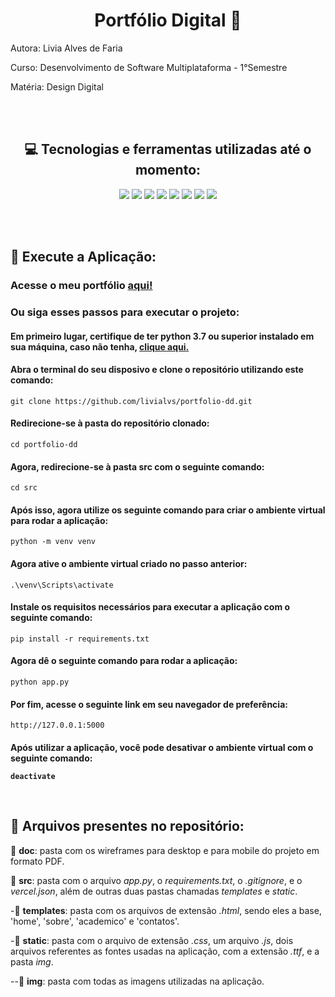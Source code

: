 <h1 align="center">Portfólio Digital 🌟</h1>

Autora: Livia Alves de Faria

Curso: Desenvolvimento de Software Multiplataforma - 1°Semestre

Matéria: Design Digital

<br><br>

<h2 align="center">💻 Tecnologias e ferramentas utilizadas até o momento:</h2>
<div align="center">
    <img src="https://img.shields.io/badge/Figma-F24E1E?style=for-the-badge&logo=figma&logoColor=white&color=4A6C88"/>
    <img src="https://img.shields.io/badge/HTML5-E34F26?style=for-the-badge&logo=html5&logoColor=white&color=4A6C88"/>
    <img src="https://img.shields.io/badge/CSS3-1572B6?style=for-the-badge&logo=css3&logoColor=white&color=4A6C88"/>
    <img src="https://img.shields.io/badge/JavaScript-323330?style=for-the-badge&logo=javascript&logoColor=white&color=4A6C88"/>
    <img src="https://img.shields.io/badge/Python-14354C?style=for-the-badge&logo=python&logoColor=white&color=4A6C88"/>
    <img src="https://img.shields.io/badge/Flask-000000?style=for-the-badge&logo=flask&logoColor=white&color=4A6C88"/>
    <img src="https://img.shields.io/badge/Bootstrap-563D7C?style=for-the-badge&logo=bootstrap&logoColor=white&color=4A6C88"/>
    <img src="https://img.shields.io/badge/Vercel-000000?style=for-the-badge&logo=vercel&logoColor=white&color=4A6C88"/>
</div>

<br><br>

<h2>🔨 Execute a Aplicação:</h2>

<h3> Acesse o meu portfólio <a href="https://livialvs-portfolio.vercel.app/" target="_blank">aqui!</a></h3>

<h3> Ou siga esses passos para executar o projeto:</h3>

<h4> Em primeiro lugar, certifique de ter python 3.7 ou superior instalado em sua máquina, caso não tenha, <a href="https://www.python.org/downloads/" target="_blank"> clique aqui. </a> </h4>

<h4> Abra o terminal do seu disposivo e clone o repositório utilizando este comando: </h5>

    git clone https://github.com/livialvs/portfolio-dd.git

<h4> Redirecione-se à pasta do repositório clonado: </h4>

    cd portfolio-dd

<h4> Agora, redirecione-se à pasta src com o seguinte comando: </h4>

    cd src

<h4> Após isso, agora utilize os seguinte comando para criar o ambiente virtual para rodar a aplicação: </h4>

    python -m venv venv

<h4> Agora ative o ambiente virtual criado no passo anterior: </h4>

    .\venv\Scripts\activate

<h4> Instale os requisitos necessários para executar a aplicação com o seguinte comando: </h4>

    pip install -r requirements.txt

<h4> Agora dê o seguinte comando para rodar a aplicação: </h4>

    python app.py

<h4> Por fim, acesse o seguinte link em seu navegador de preferência: </h4>

    http://127.0.0.1:5000

<h4> Após utilizar a aplicação, você pode desativar o ambiente virtual com o seguinte comando:

    deactivate

<br>

<h2>📄 Arquivos presentes no repositório:</h2>

📂 **doc**: pasta com os wireframes para desktop e para mobile do projeto em formato PDF.

📂 **src**: pasta com o arquivo _app.py_, o _requirements.txt_, o _.gitignore_, e o _vercel.json_, além de outras duas pastas chamadas _templates_ e _static_.

-📂 **templates**: pasta com os arquivos de extensão _.html_, sendo eles a base, 'home', 'sobre', 'academico' e 'contatos'.

-📂 **static**: pasta com o arquivo de extensão _.css_, um arquivo _.js_, dois arquivos referentes as fontes usadas na aplicação, com a extensão _.ttf_, e a pasta _img_.

--📂 **img**: pasta com todas as imagens utilizadas na aplicação.

